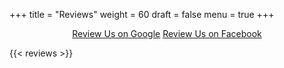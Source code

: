 +++
title = "Reviews"
weight = 60
draft = false
menu = true
+++
<center><a target="_blank" rel="noopener" href="https://www.google.com/search?q=comedysportz+san+antonio&ie=utf-8&oe=utf-8#lrd=0x865c68860bf3ce87:0x6a8fc18bbee1a15,3,,,," class="button">Review Us on Google</a> <a target="_blank" rel="noopener" href="https://www.facebook.com/pg/ComedySportzSanAntonio/reviews" class="button">Review Us on Facebook</a></center>

{{< reviews >}}

